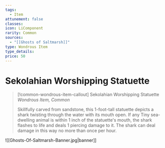 ```yaml
---
tags:
  - Item
attunement: false
classes:
icon: LiComponent
rarity: Common
sources:
  - "[[Ghosts of Saltmarsh]]"
type: Wondrous Item
type_details:
price: 50
---
```


# Sekolahian Worshipping Statuette

>[!common-wondrous-item-callout] Sekolahian Worshipping Statuette
>*Wondrous Item, Common*
>
>Skillfully carved from sandstone, this 1-foot-tall statuette depicts a shark twisting through the water with its mouth open. If any Tiny sea-dwelling animal is within 1 inch of the statuette's mouth, the shark flashes to life and deals 1 piercing damage to it. The shark can deal damage in this way no more than once per hour.

![[Ghosts-Of-Saltmarsh-Banner.jpg|banner]]
